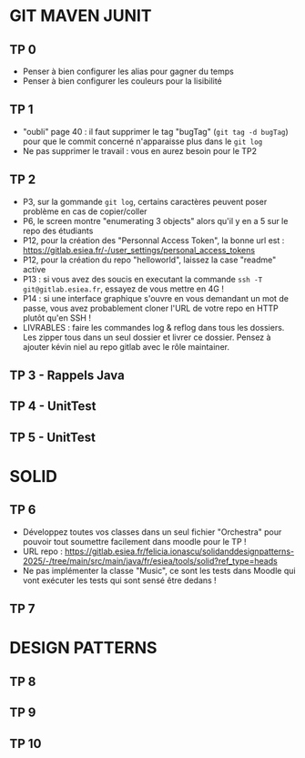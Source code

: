 # GIT MAVEN JUNIT

## TP 0
- Penser à bien configurer les alias pour gagner du temps
- Penser à bien configurer les couleurs pour la lisibilité

## TP 1
- "oubli" page 40 : il faut supprimer le tag "bugTag" (`git tag -d bugTag`) pour que le commit concerné n'apparaisse plus dans le `git log`
- Ne pas supprimer le travail : vous en aurez besoin pour le TP2

## TP 2
- P3, sur la gommande `git log`, certains caractères peuvent poser problème en cas de copier/coller
- P6, le screen montre "enumerating 3 objects" alors qu'il y en a 5 sur le repo des étudiants
- P12, pour la création des "Personnal Access Token", la bonne url est : https://gitlab.esiea.fr/-/user_settings/personal_access_tokens
- P12, pour la création du repo "helloworld", laissez la case "readme" active
- P13 : si vous avez des soucis en executant la commande `ssh -T git@gitlab.esiea.fr`, essayez de vous mettre en 4G !
- P14 : si une interface graphique s'ouvre en vous demandant un mot de passe, vous avez probablement cloner l'URL de votre repo en HTTP plutôt qu'en SSH !
- LIVRABLES : faire les commandes log & reflog dans tous les dossiers. Les zipper tous dans un seul dossier et livrer ce dossier. Pensez à ajouter kévin niel au repo gitlab avec le rôle maintainer.


## TP 3 - Rappels Java

## TP 4 - UnitTest
## TP 5 - UnitTest

# SOLID

## TP 6
- Développez toutes vos classes dans un seul fichier "Orchestra" pour pouvoir tout soumettre facilement dans moodle pour le TP !
- URL repo : https://gitlab.esiea.fr/felicia.ionascu/solidanddesignpatterns-2025/-/tree/main/src/main/java/fr/esiea/tools/solid?ref_type=heads
- Ne pas implémenter la classe "Music", ce sont les tests dans Moodle qui vont exécuter les tests qui sont sensé être dedans !

## TP 7

# DESIGN PATTERNS

## TP 8

## TP 9

## TP 10
